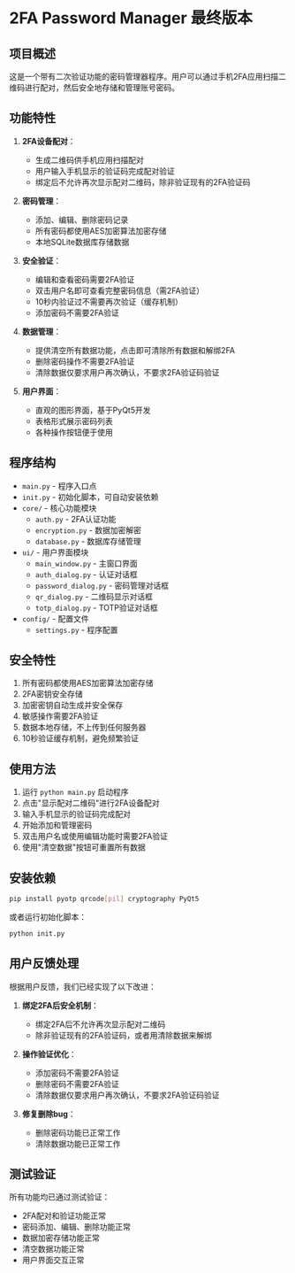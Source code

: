 # 2FA Password Manager 最终版本

## 项目概述

这是一个带有二次验证功能的密码管理器程序。用户可以通过手机2FA应用扫描二维码进行配对，然后安全地存储和管理账号密码。

## 功能特性

1. **2FA设备配对**：
   - 生成二维码供手机应用扫描配对
   - 用户输入手机显示的验证码完成配对验证
   - 绑定后不允许再次显示配对二维码，除非验证现有的2FA验证码

2. **密码管理**：
   - 添加、编辑、删除密码记录
   - 所有密码都使用AES加密算法加密存储
   - 本地SQLite数据库存储数据

3. **安全验证**：
   - 编辑和查看密码需要2FA验证
   - 双击用户名即可查看完整密码信息（需2FA验证）
   - 10秒内验证过不需要再次验证（缓存机制）
   - 添加密码不需要2FA验证

4. **数据管理**：
   - 提供清空所有数据功能，点击即可清除所有数据和解绑2FA
   - 删除密码操作不需要2FA验证
   - 清除数据仅要求用户再次确认，不要求2FA验证码验证

5. **用户界面**：
   - 直观的图形界面，基于PyQt5开发
   - 表格形式展示密码列表
   - 各种操作按钮便于使用

## 程序结构

- `main.py` - 程序入口点
- `init.py` - 初始化脚本，可自动安装依赖
- `core/` - 核心功能模块
  - `auth.py` - 2FA认证功能
  - `encryption.py` - 数据加密解密
  - `database.py` - 数据库存储管理
- `ui/` - 用户界面模块
  - `main_window.py` - 主窗口界面
  - `auth_dialog.py` - 认证对话框
  - `password_dialog.py` - 密码管理对话框
  - `qr_dialog.py` - 二维码显示对话框
  - `totp_dialog.py` - TOTP验证对话框
- `config/` - 配置文件
  - `settings.py` - 程序配置

## 安全特性

1. 所有密码都使用AES加密算法加密存储
2. 2FA密钥安全存储
3. 加密密钥自动生成并安全保存
4. 敏感操作需要2FA验证
5. 数据本地存储，不上传到任何服务器
6. 10秒验证缓存机制，避免频繁验证

## 使用方法

1. 运行 `python main.py` 启动程序
2. 点击"显示配对二维码"进行2FA设备配对
3. 输入手机显示的验证码完成配对
4. 开始添加和管理密码
5. 双击用户名或使用编辑功能时需要2FA验证
6. 使用"清空数据"按钮可重置所有数据

## 安装依赖

```bash
pip install pyotp qrcode[pil] cryptography PyQt5
```

或者运行初始化脚本：

```bash
python init.py
```

## 用户反馈处理

根据用户反馈，我们已经实现了以下改进：

1. **绑定2FA后安全机制**：
   - 绑定2FA后不允许再次显示配对二维码
   - 除非验证现有的2FA验证码，或者用清除数据来解绑

2. **操作验证优化**：
   - 添加密码不需要2FA验证
   - 删除密码不需要2FA验证
   - 清除数据仅要求用户再次确认，不要求2FA验证码验证

3. **修复删除bug**：
   - 删除密码功能已正常工作
   - 清除数据功能已正常工作

## 测试验证

所有功能均已通过测试验证：
- 2FA配对和验证功能正常
- 密码添加、编辑、删除功能正常
- 数据加密存储功能正常
- 清空数据功能正常
- 用户界面交互正常
